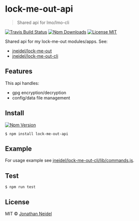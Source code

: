 # lock-me-out-api

> Shared api for lmo/lmo-cli

[![Travis Build Status](https://img.shields.io/travis/jneidel/lock-me-out-api.svg?style=flat-square)](https://travis-ci.org/jneidel/lock-me-out-api)
[![Npm Downloads](https://img.shields.io/npm/dw/lock-me-out-api.svg?style=flat-square)](https://www.npmjs.com/package/lock-me-out-api)
[![License MIT](https://img.shields.io/badge/license-MIT-green.svg?style=flat-square)](https://github.com/jneidel/lock-me-out-api/blob/master/license)

Shared api for my lock-me-out modules/apps. See:

- [jneidel/lock-me-out](https://github.com/jneidel/lock-me-out)
- [jneidel/lock-me-out-cli](https://github.com/jneidel/lock-me-out-cli)

## Features

This api handles:

- gpg encryption/decryption
- config/data file management

## Install

[![Npm Version](https://img.shields.io/npm/v/lock-me-out-api.svg?style=flat-square)](https://www.npmjs.com/package/lock-me-out-api)

```
$ npm install lock-me-out-api
```

## Example

For usage example see [jneidel/lock-me-out-cli/lib/commands.js](https://github.com/jneidel/lock-me-out-cli/blob/master/lib/commands.js).

## Test

```
$ npm run test
```

## License

MIT © [Jonathan Neidel](https://jneidel.com)

